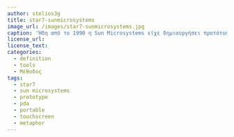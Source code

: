 ```yaml
---
author: stelios3g
title: star7-sunmicrosystems
image_url: /images/star7-sunmicrosystems.jpg
caption: 'Ήδη από το 1990 η Sun Microsystems είχε δημιουργήσει προτότυπα και πειραματικές διεπαφές με την γλώσσα προγραμματισμού Oak,η οποία ήταν πρόδρομος για την δημιουργία της Java.'
license_url:
license_text:  
categories:
  - definition
  - tools
  - Μέθοδος
tags:
  - star7
  - sun microsystems
  - prototype
  - pda
  - portable
  - touchscreen
  - metaphor
---
```


